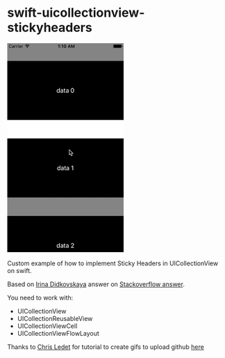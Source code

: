 # swift-uicollectionview-stickyheaders
![alt tag](https://github.com/AlbertoMDieguez/swift-uicollectionview-stickyheaders/blob/master/swift-uicollectionview-stickyheadersgif.gif?raw=true)

Custom example of how to implement Sticky Headers in UICollectionView on swift.

Based on [Irina Didkovskaya][irina] answer on [Stackoverflow answer][answer].

You need to work with:
 - UICollectionView 
 - UICollectionReusableView 
 - UICollectionViewCell
 - UICollectionViewFlowLayout
 
Thanks to [Chris Ledet][ledet] for tutorial to create gifs to upload github [here][answer2]

[irina]: <http://stackoverflow.com/users/1303179/irina-didkovskaya>
[answer]: <http://stackoverflow.com/questions/27316263/uicollectionview-sticky-header-in-swift>
[ledet]: <http://stackoverflow.com/users/204927/chris-ledet>
[answer2]: <http://stackoverflow.com/questions/20078641/how-do-developers-produce-ios-simulator-animated-gifs>